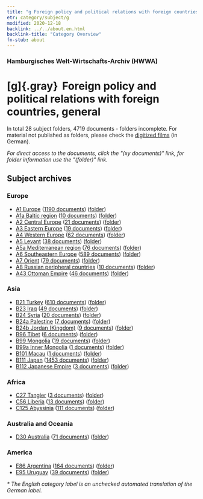 ```yaml
---
title: "g Foreign policy and political relations with foreign countries, general"
etr: category/subject/g
modified: 2020-12-18
backlink: ../../about.en.html
backlink-title: "Category Overview"
fn-stub: about
---
```


### Hamburgisches Welt-Wirtschafts-Archiv (HWWA)
# [g]{.gray}&#8201; Foreign policy and political relations with foreign countries, general&#160; 





In total 28 subject folders, 4719 documents - folders incomplete.
For material not published as folders, please check the [digitized films](/film/h1_sh) (in German).

_For direct access to the documents, click the "(xy documents)" link, for folder information use the "(folder)" link._

## Subject archives



### Europe

- [A1 Europe](../../../geo/about.en.html#A1) (<a href="https://dfg-viewer.de/show/?tx_dlf[id]=https://pm20.zbw.eu/mets/sh/1408xx/140892/1444xx/144451/public.mets.en.xml" target="_blank">1190 documents</a>) ([folder](http://purl.org/pressemappe20/folder/sh/140892,144451))
- [A1a Baltic region](../../../geo/about.en.html#A1a) (<a href="https://dfg-viewer.de/show/?tx_dlf[id]=https://pm20.zbw.eu/mets/sh/1408xx/140894/1444xx/144451/public.mets.en.xml" target="_blank">10 documents</a>) ([folder](http://purl.org/pressemappe20/folder/sh/140894,144451))
- [A2 Central Europe](../../../geo/about.en.html#A2) (<a href="https://dfg-viewer.de/show/?tx_dlf[id]=https://pm20.zbw.eu/mets/sh/1408xx/140895/1444xx/144451/public.mets.en.xml" target="_blank">21 documents</a>) ([folder](http://purl.org/pressemappe20/folder/sh/140895,144451))
- [A3 Eastern Europe](../../../geo/about.en.html#A3) (<a href="https://dfg-viewer.de/show/?tx_dlf[id]=https://pm20.zbw.eu/mets/sh/1408xx/140896/1444xx/144451/public.mets.en.xml" target="_blank">19 documents</a>) ([folder](http://purl.org/pressemappe20/folder/sh/140896,144451))
- [A4 Western Europe](../../../geo/about.en.html#A4) (<a href="https://dfg-viewer.de/show/?tx_dlf[id]=https://pm20.zbw.eu/mets/sh/1408xx/140897/1444xx/144451/public.mets.en.xml" target="_blank">62 documents</a>) ([folder](http://purl.org/pressemappe20/folder/sh/140897,144451))
- [A5 Levant](../../../geo/about.en.html#A5) (<a href="https://dfg-viewer.de/show/?tx_dlf[id]=https://pm20.zbw.eu/mets/sh/1408xx/140898/1444xx/144451/public.mets.en.xml" target="_blank">38 documents</a>) ([folder](http://purl.org/pressemappe20/folder/sh/140898,144451))
- [A5a Mediterranean region](../../../geo/about.en.html#A5a) (<a href="https://dfg-viewer.de/show/?tx_dlf[id]=https://pm20.zbw.eu/mets/sh/1408xx/140899/1444xx/144451/public.mets.en.xml" target="_blank">76 documents</a>) ([folder](http://purl.org/pressemappe20/folder/sh/140899,144451))
- [A6 Southeastern Europe](../../../geo/about.en.html#A6) (<a href="https://dfg-viewer.de/show/?tx_dlf[id]=https://pm20.zbw.eu/mets/sh/1409xx/140900/1444xx/144451/public.mets.en.xml" target="_blank">589 documents</a>) ([folder](http://purl.org/pressemappe20/folder/sh/140900,144451))
- [A7 Orient](../../../geo/about.en.html#A7) (<a href="https://dfg-viewer.de/show/?tx_dlf[id]=https://pm20.zbw.eu/mets/sh/1409xx/140902/1444xx/144451/public.mets.en.xml" target="_blank">79 documents</a>) ([folder](http://purl.org/pressemappe20/folder/sh/140902,144451))
- [A8 Russian peripheral countries](../../../geo/about.en.html#A8) (<a href="https://dfg-viewer.de/show/?tx_dlf[id]=https://pm20.zbw.eu/mets/sh/1409xx/140904/1444xx/144451/public.mets.en.xml" target="_blank">10 documents</a>) ([folder](http://purl.org/pressemappe20/folder/sh/140904,144451))
- [A43 Ottoman Empire](../../../geo/about.en.html#A43) (<a href="https://dfg-viewer.de/show/?tx_dlf[id]=https://pm20.zbw.eu/mets/sh/1410xx/141034/1444xx/144451/public.mets.en.xml" target="_blank">46 documents</a>) ([folder](http://purl.org/pressemappe20/folder/sh/141034,144451))

### Asia

- [B21 Turkey](../../../geo/about.en.html#B21) (<a href="https://dfg-viewer.de/show/?tx_dlf[id]=https://pm20.zbw.eu/mets/sh/1411xx/141111/1444xx/144451/public.mets.en.xml" target="_blank">610 documents</a>) ([folder](http://purl.org/pressemappe20/folder/sh/141111,144451))
- [B23 Iraq](../../../geo/about.en.html#B23) (<a href="https://dfg-viewer.de/show/?tx_dlf[id]=https://pm20.zbw.eu/mets/sh/1411xx/141113/1444xx/144451/public.mets.en.xml" target="_blank">49 documents</a>) ([folder](http://purl.org/pressemappe20/folder/sh/141113,144451))
- [B24 Syria](../../../geo/about.en.html#B24) (<a href="https://dfg-viewer.de/show/?tx_dlf[id]=https://pm20.zbw.eu/mets/sh/1411xx/141114/1444xx/144451/public.mets.en.xml" target="_blank">20 documents</a>) ([folder](http://purl.org/pressemappe20/folder/sh/141114,144451))
- [B24a Palestine](../../../geo/about.en.html#B24a) (<a href="https://dfg-viewer.de/show/?tx_dlf[id]=https://pm20.zbw.eu/mets/sh/1411xx/141115/1444xx/144451/public.mets.en.xml" target="_blank">7 documents</a>) ([folder](http://purl.org/pressemappe20/folder/sh/141115,144451))
- [B24b Jordan (Kingdom)](../../../geo/about.en.html#B24b) (<a href="https://dfg-viewer.de/show/?tx_dlf[id]=https://pm20.zbw.eu/mets/sh/1411xx/141116/1444xx/144451/public.mets.en.xml" target="_blank">9 documents</a>) ([folder](http://purl.org/pressemappe20/folder/sh/141116,144451))
- [B96 Tibet](../../../geo/about.en.html#B96) (<a href="https://dfg-viewer.de/show/?tx_dlf[id]=https://pm20.zbw.eu/mets/sh/1412xx/141259/1444xx/144451/public.mets.en.xml" target="_blank">6 documents</a>) ([folder](http://purl.org/pressemappe20/folder/sh/141259,144451))
- [B99 Mongolia](../../../geo/about.en.html#B99) (<a href="https://dfg-viewer.de/show/?tx_dlf[id]=https://pm20.zbw.eu/mets/sh/1412xx/141261/1444xx/144451/public.mets.en.xml" target="_blank">19 documents</a>) ([folder](http://purl.org/pressemappe20/folder/sh/141261,144451))
- [B99a Inner Mongolia](../../../geo/about.en.html#B99a) (<a href="https://dfg-viewer.de/show/?tx_dlf[id]=https://pm20.zbw.eu/mets/sh/1412xx/141264/1444xx/144451/public.mets.en.xml" target="_blank">1 documents</a>) ([folder](http://purl.org/pressemappe20/folder/sh/141264,144451))
- [B101 Macau](../../../geo/about.en.html#B101) (<a href="https://dfg-viewer.de/show/?tx_dlf[id]=https://pm20.zbw.eu/mets/sh/1412xx/141267/1444xx/144451/public.mets.en.xml" target="_blank">1 documents</a>) ([folder](http://purl.org/pressemappe20/folder/sh/141267,144451))
- [B111 Japan](../../../geo/about.en.html#B111) (<a href="https://dfg-viewer.de/show/?tx_dlf[id]=https://pm20.zbw.eu/mets/sh/1412xx/141272/1444xx/144451/public.mets.en.xml" target="_blank">1453 documents</a>) ([folder](http://purl.org/pressemappe20/folder/sh/141272,144451))
- [B112 Japanese Empire](../../../geo/about.en.html#B112) (<a href="https://dfg-viewer.de/show/?tx_dlf[id]=https://pm20.zbw.eu/mets/sh/1412xx/141273/1444xx/144451/public.mets.en.xml" target="_blank">3 documents</a>) ([folder](http://purl.org/pressemappe20/folder/sh/141273,144451))

### Africa

- [C27 Tangier](../../../geo/about.en.html#C27) (<a href="https://dfg-viewer.de/show/?tx_dlf[id]=https://pm20.zbw.eu/mets/sh/1413xx/141360/1444xx/144451/public.mets.en.xml" target="_blank">3 documents</a>) ([folder](http://purl.org/pressemappe20/folder/sh/141360,144451))
- [C56 Liberia](../../../geo/about.en.html#C56) (<a href="https://dfg-viewer.de/show/?tx_dlf[id]=https://pm20.zbw.eu/mets/sh/1414xx/141405/1444xx/144451/public.mets.en.xml" target="_blank">13 documents</a>) ([folder](http://purl.org/pressemappe20/folder/sh/141405,144451))
- [C125 Abyssinia](../../../geo/about.en.html#C125) (<a href="https://dfg-viewer.de/show/?tx_dlf[id]=https://pm20.zbw.eu/mets/sh/1414xx/141482/1444xx/144451/public.mets.en.xml" target="_blank">111 documents</a>) ([folder](http://purl.org/pressemappe20/folder/sh/141482,144451))

### Australia and Oceania

- [D30 Australia](../../../geo/about.en.html#D30) (<a href="https://dfg-viewer.de/show/?tx_dlf[id]=https://pm20.zbw.eu/mets/sh/1416xx/141621/1444xx/144451/public.mets.en.xml" target="_blank">71 documents</a>) ([folder](http://purl.org/pressemappe20/folder/sh/141621,144451))

### America

- [E86 Argentina](../../../geo/about.en.html#E86) (<a href="https://dfg-viewer.de/show/?tx_dlf[id]=https://pm20.zbw.eu/mets/sh/1416xx/141692/1444xx/144451/public.mets.en.xml" target="_blank">164 documents</a>) ([folder](http://purl.org/pressemappe20/folder/sh/141692,144451))
- [E95 Uruguay](../../../geo/about.en.html#E95) (<a href="https://dfg-viewer.de/show/?tx_dlf[id]=https://pm20.zbw.eu/mets/sh/1416xx/141695/1444xx/144451/public.mets.en.xml" target="_blank">39 documents</a>) ([folder](http://purl.org/pressemappe20/folder/sh/141695,144451))


_* The English category label is an unchecked automated translation of the German label._

